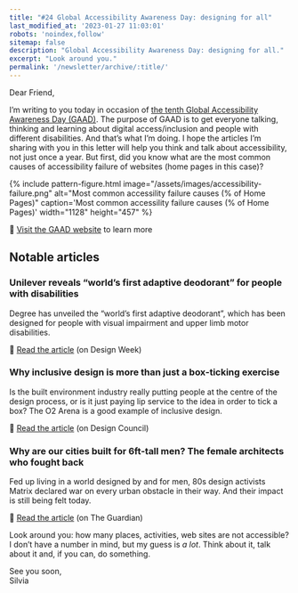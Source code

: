 ```yaml
---
title: "#24 Global Accessibility Awareness Day: designing for all"
last_modified_at: '2023-01-27 11:03:01'
robots: 'noindex,follow'
sitemap: false
description: "Global Accessibility Awareness Day: designing for all."
excerpt: "Look around you."
permalink: '/newsletter/archive/:title/'
---
```

Dear Friend,

I’m writing to you today in occasion of [the tenth Global Accessibility Awareness Day (GAAD)](https://globalaccessibilityawarenessday.org/). The purpose of GAAD is to get everyone talking, thinking and learning about digital access/inclusion and people with different disabilities. And that’s what I’m doing. I hope the articles I’m sharing with you in this letter will help you think and talk about accessibility, not just once a year. But first, did you know what are the most common causes of accessibility failure of websites (home pages in this case)?

{% include pattern-figure.html image="/assets/images/accessibility-failure.png" alt="Most common accessility failure causes (% of Home Pages)" caption='Most common accessility failure causes (% of Home Pages)' width="1128" height="457" %}

<p class="detached">🔗 <a href="https://globalaccessibilityawarenessday.org/">Visit the GAAD website</a> to learn more</p>

## Notable articles

### Unilever reveals “world’s first adaptive deodorant” for people with disabilities

Degree has unveiled the “world’s first adaptive deodorant”, which has been designed for people with visual impairment and upper limb motor disabilities.

<p class="detached">🔗 <a href="https://www.designweek.co.uk/issues/26-april-2-march/degree-deodrant/">Read the article</a> (on Design Week)</p>

### Why inclusive design is more than just a box-ticking exercise

Is the built environment industry really putting people at the centre of the design process, or is it just paying lip service to the idea in order to tick a box? The O2 Arena is a good example of inclusive design.

<p class="detached">🔗 <a href="https://www.designcouncil.org.uk/news-opinion/why-inclusive-design-more-just-box-ticking-exercise">Read the article</a> (on Design Council)</p>

### Why are our cities built for 6ft-tall men? The female architects who fought back

Fed up living in a world designed by and for men, 80s design activists Matrix declared war on every urban obstacle in their way. And their impact is still being felt today.

<p class="detached">🔗 <a href="https://www.theguardian.com/artanddesign/2021/may/19/why-are-our-cities-built-for-6ft-tall-men-the-female-architects-who-fought-back">Read the article</a> (on The Guardian)</p>

<p class="detached">Look around you: how many places, activities, web sites are not accessible? I don’t have a number in mind, but my guess is <em>a lot</em>. Think about it, talk about it and, if you can, do something.</p>

<p class="detached">See you soon,<br>
Silvia</p>